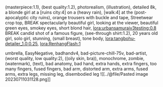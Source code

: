 (masterpiece:1.1), (best quality:1.2), photorealism, (illustration), detailed 8k, a blonde girl at a [ruins city:4] on a (heavy rain), [walk:4] at the (post-apocalyptic city ruins), orange trousers with buckle and tape, Streetwear crop top, BREAK spectacularly beautiful girl, looking at the viewer, beautiful green eyes, smokey eyes, short blond hair, <lora:urbansamuraiv3testing:0.8> BREAK candid shot of a famous figure, (see-through shirt:1.2), 20 years old girl, solo girl, stunning, (small breast), tone body, <lora:tangbohu-detailer_1.0:0.25>, <lora:RenhangFlash:1>

umbrella, EasyNegative, badhandv4, bad-picture-chill-75v, bad-artist, (worst quality, low quality:2), ((oily skin, bra)), monochrome, zombie, (watermark), (text), bad anatomy, bad hand, extra hands, extra fingers, too many fingers, fused fingers, bad arm, distorted arm, extra arms, fused arms, extra legs, missing leg, disembodied leg
![[../@file/Pasted image 20230711031128.png]]